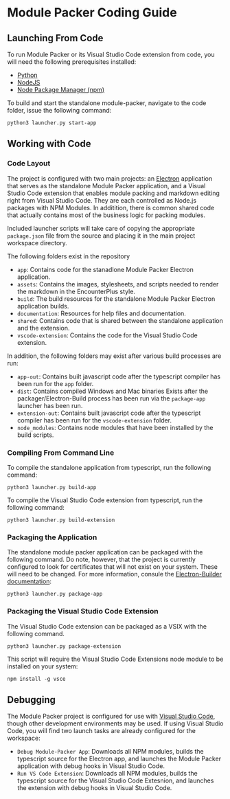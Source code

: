 # Module Packer Coding Guide

## Launching From Code

To run Module Packer or its Visual Studio Code extension from code, you will need the following prerequisites installed:
- [Python](https://python.org)
- [NodeJS](https://nodejs.org/) 
- [Node Package Manager (npm)](https://www.npmjs.com) 

To build and start the standalone module-packer, navigate to the code folder, issue the following command:
```
python3 launcher.py start-app
```

## Working with Code

### Code Layout

The project is configured with two main projects: an [Electron](https://www.electronjs.org) application that serves as the standalone Module Packer application, and a Visual Studio Code extension that enables module packing and markdown editing right from Visual Studio Code. They are each controlled as Node.js packages with NPM Modules. In additition, there is common shared code that actually contains most of the business logic for packing modules.

Included launcher scripts will take care of copying the appropriate `package.json` file from the source and placing it in the main project workspace directory.

The following folders exist in the repository 
- `app`: Contains code for the stanadlone Module Packer Electron application.
- `assets`: Contains the images, stylesheets, and scripts needed to render the markdown in the EncounterPlus style.
- `build`: The build resources for the standalone Module Packer Electron application builds.
- `documentation`: Resources for help files and documentation.
- `shared`: Contains code that is shared between the standalone application and the extension.
- `vscode-extension`: Contains the code for the Visual Studio Code extension.

In addition, the following folders may exist after various build processes are run:
- `app-out`: Contains built javascript code after the typescript compiler has been run for the `app` folder.
- `dist`: Contains compiled Windows and Mac binaries Exists after the packager/Electron-Build process has been run via the `package-app` launcher has been run.
- `extension-out`: Contains built javascript code after the typescript compiler has been run for the `vscode-extension` folder.
- `node_modules`: Contains node modules that have been installed by the build scripts.

### Compiling From Command Line

To compile the standalone application from typescript, run the following command:
```
python3 launcher.py build-app
```

To compile the Visual Studio Code extension from typescript, run the following command:
```
python3 launcher.py build-extension
```

### Packaging the Application

The standalone module packer application can be packaged with the following command. Do note, however, that the project is currently configured to look for certificates that will not exist on your system. These will need to be changed. For more information, consule the [Electron-Builder documentation](https://www.electron.build):

```
python3 launcher.py package-app
```

### Packaging the Visual Studio Code Extension
The Visual Studio Code extension can be packaged as a VSIX with the following command.
```
python3 launcher.py package-extension
```

This script will require the Visual Studio Code Extensions node module to be installed on your system:
```
npm install -g vsce
```

## Debugging

The Module Packer project is configured for use with [Visual Studio Code](https://code.visualstudio.com), though other development environments may be used. If using Visual Studio Code, you will find two launch tasks are already configured for the workspace:
- `Debug Module-Packer App`: Downloads all NPM modules, builds the typescript source for the Electron app, and launches the Module Packer application with debug hooks in Visual Studio Code.
- `Run VS Code Extension`: Downloads all NPM modules, builds the typescript source for the Visual Studio Code Extesnion, and launches the extension with debug hooks in Visual Studio Code.